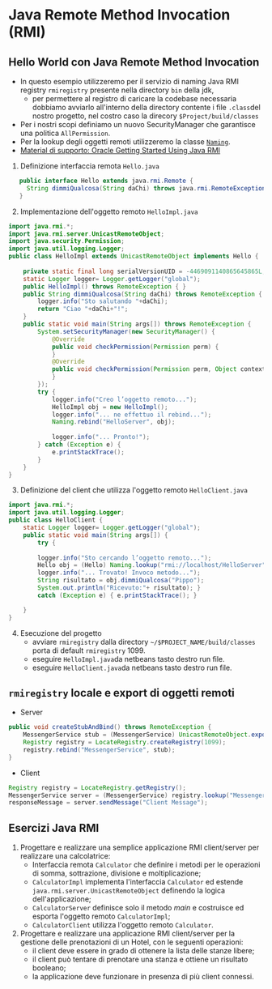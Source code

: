 # Java Remote Method Invocation (RMI)
## Hello World con Java Remote Method Invocation 
- In questo esempio utilizzeremo per il servizio di naming Java RMI registry `rmiregistry` presente nella directory `bin` della jdk,
  - per permettere al registro di caricare la codebase necessaria dobbiamo avviarlo all'interno della directory contente i file `.class`del nostro progetto, nel costro caso la direcory `$Project/build/classes`
- Per i nostri scopi definiamo un nuovo SecurityManager che garantisce una politica `AllPermission`.
- Per la lookup degli oggetti remoti utilizzeremo la classe [`Naming`](https://docs.oracle.com/javase/8/docs/api/java/rmi/Naming.html).  
- [Material di supporto: Oracle Getting Started Using Java RMI](https://docs.oracle.com/javase/8/docs/technotes/guides/rmi/hello/hello-world.html)
1. Definizione interfaccia remota `Hello.java`
```java
   public interface Hello extends java.rmi.Remote {
     String dimmiQualcosa(String daChi) throws java.rmi.RemoteException;
   }
```
2. Implementazione dell'oggetto remoto `HelloImpl.java`
```java
import java.rmi.*;
import java.rmi.server.UnicastRemoteObject; 
import java.security.Permission;
import java.util.logging.Logger;
public class HelloImpl extends UnicastRemoteObject implements Hello {
    
    private static final long serialVersionUID = -4469091140865645865L;
    static Logger logger= Logger.getLogger("global");
    public HelloImpl() throws RemoteException { }
    public String dimmiQualcosa(String daChi) throws RemoteException {
        logger.info("Sto salutando "+daChi);
        return "Ciao "+daChi+"!"; 
    }
    public static void main(String args[]) throws RemoteException { 
        System.setSecurityManager(new SecurityManager() {
            @Override
            public void checkPermission(Permission perm) {
            }
            @Override
            public void checkPermission(Permission perm, Object context) {
            }
        });
        try {
            logger.info("Creo l’oggetto remoto..."); 
            HelloImpl obj = new HelloImpl(); 
            logger.info("... ne effettuo il rebind...");
            Naming.rebind("HelloServer", obj); 
           
            logger.info("... Pronto!");
        } catch (Exception e) { 
            e.printStackTrace();
        }
    }
}
```
3. Definizione del client che utilizza l'oggetto remoto `HelloClient.java`
```java
import java.rmi.*;
import java.util.logging.Logger;
public class HelloClient {
    static Logger logger= Logger.getLogger("global");
    public static void main(String args[]) { 
        try {
            
        logger.info("Sto cercando l’oggetto remoto..."); 
        Hello obj = (Hello) Naming.lookup("rmi://localhost/HelloServer");  
        logger.info("... Trovato! Invoco metodo...");
        String risultato = obj.dimmiQualcosa("Pippo");
        System.out.println("Ricevuto:"+ risultato); } 
        catch (Exception e) { e.printStackTrace(); }

    }
}
```
4. Esecuzione del progetto
   - avviare `rmiregistry` dalla directory `~/$PROJECT_NAME/build/classes` porta di default `rmiregistry` 1099.
   - eseguire `HelloImpl.java`da netbeans tasto destro run file.
   - eseguire `HelloClient.java`da netbeans tasto destro run file.

## `rmiregistry` locale e export di oggetti remoti

- Server
```java
public void createStubAndBind() throws RemoteException {
	MessengerService stub = (MessengerService) UnicastRemoteObject.exportObject((MessengerService) this, 0);
	Registry registry = LocateRegistry.createRegistry(1099);
	registry.rebind("MessengerService", stub);
}
```
- Client
```java
Registry registry = LocateRegistry.getRegistry();
MessengerService server = (MessengerService) registry.lookup("MessengerService");
responseMessage = server.sendMessage("Client Message");
```

## Esercizi Java RMI

1. Progettare e realizzare una semplice applicazione RMI client/server per realizzare una calcolatrice:
    - Interfaccia remota `Calculator` che definire i metodi per le operazioni di somma, sottrazione, divisione e moltiplicazione;
    - `CalculatorImpl` implementa l'interfaccia `Calculator` ed estende ` java.rmi.server.UnicastRemoteObject` definendo la logica dell'applicazione;
    - `CalculatorServer` definisce solo il metodo _main_ e costruisce ed esporta l'oggetto remoto  `CalculatorImpl`;
    - `CalculatorClient` utilizza l'oggetto remoto `Calculator`.
2. Progettare e realizzare una  applicazione RMI client/server per la gestione delle prenotazioni di un Hotel, con le seguenti operazioni:
   -  il client deve essere in grado di ottenere la lista delle stanze libere;
   -  il client può tentare di prenotare una stanza e ottiene un risultato booleano;
   -  la applicazione deve funzionare in presenza di più client connessi.